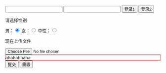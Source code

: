 <!DOCTYPE html>
<html lang="en">
<head>
    <meta charset="UTF-8">
    <title>Title</title>
</head>
<body>
    <from>
        <div>
            <input type="text" name="user"/>          <!-- 输入文本name必须-->
            <input type="password" name="pwd"/>      <!-- 输入密文name必须 -->
            <input type="button" value="登录1"/>      <!-- 登录按钮 -->
            <input type="submit" value="登录2"/>       <!-- 登录按钮 -->
            <p>请选择性别</p>
            男：<input type="radio"  name="gender" value="1" checked="checked">
            女：<input type="radio"  name="gender" value="2">
            中性：<input type="radio"  name="gender" value="3">
            <p>现在上传文件</p>
            <input type="file" name="名字"      />
        </div>
        <div style="border:1px solid red;">
            ahahahhaha
        </div>
        <input type="submit" value="提交"/>
        <input type="reset" value="重置"/>
    </from>
</body>
</html>